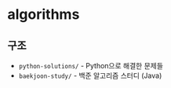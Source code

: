 # algorithms

## 구조
- `python-solutions/` - Python으로 해결한 문제들
- `baekjoon-study/` - 백준 알고리즘 스터디 (Java)
